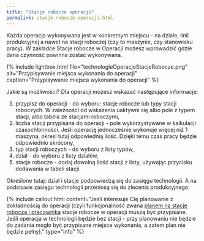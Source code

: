 ```yaml
---
title: "Stacje robocze operacji"
permalink: stacje-robocze-operacji.html 
---
```


Każda operacja wykonywana jest w konkretnym miejscu - na dziale, linii produkcyjnej a nawet na stacji roboczej (czy to maszynie, czy stanowisku pracy). W zakładce Stacje robocze w Operacji możesz wprowadzić gdzie dana czynność powinna zostać wykonywana.

{% include lightbox.html file="technologieOperacjeStacjeRobocze.png" alt="Przypisywanie miejsca wykonania do operacji" caption="Przypisywanie miejsca wykonania do operacji" %}

Jakie są możliwości? Dla operacji możesz wskazać następujące informacje:
1. przypisz do operacji - do wyboru: stacje robocze lub typy stacji roboczych. W zależności od wskazania uaktywni się albo pole z typem stacji, albo tabela ze stacjami roboczymi,
2. liczba stacji przypisana do operacji - pole wykorzystywane w kalkulacji czasochłonności. Jeśli operację jednocześnie wykonuje więcej niż 1 maszyna, określ tutaj odpowiednią ilość. Dzięki temu czas pracy będzie odpowiednio skrócony,
3. typ stacji roboczych - do wyboru z listy typów,
4. dział - do wyboru z listy działów,
6. stacje robocze - dodaj dowolną ilość stacji z listy, używając przycisku dodawania w tabeli stacji.

Określone tutaj: dział i stacje podpowiedzą się do zasięgu technologii. A na podstawie zasięgu technologii przeniosą się do zlecenia produkcyjnego.


{% include callout.html content="Jeśli interesuje Cię planowanie z dokładnością do operacji (czyli funkcjonalność zwana [planem na stację roboczą i pracownika](/plan-na-stacje-robocza-i-pracownika) stacje robocze w operacji muszą być przypisane. Jeśli operacja w technologii będzie bez stacji - przy planowaniu nie będzie do zadania mogło być przypisane miejsce wykonania, a zatem plan nie będzie pełny)." type="info" %}

